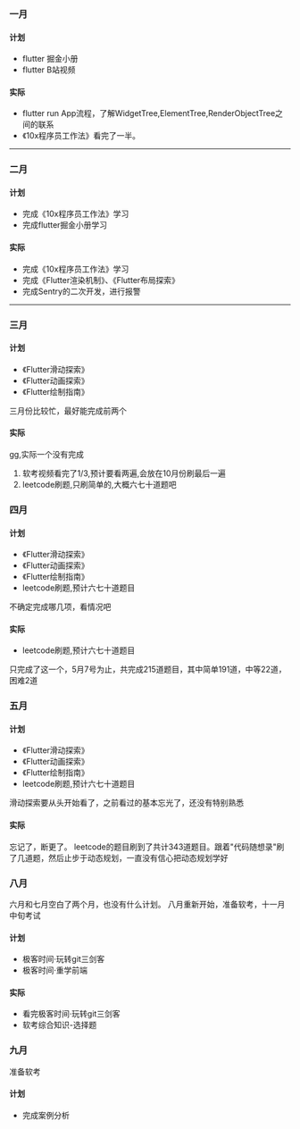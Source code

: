 ### 一月
#### 计划
* flutter 掘金小册
* flutter B站视频

#### 实际

* flutter run App流程，了解WidgetTree,ElementTree,RenderObjectTree之间的联系
* 《10x程序员工作法》看完了一半。

----

### 二月

#### 计划

* 完成《10x程序员工作法》学习
* 完成flutter掘金小册学习

#### 实际

* 完成《10x程序员工作法》学习
* 完成《Flutter渲染机制》、《Flutter布局探索》
* 完成Sentry的二次开发，进行报警

----

### 三月

#### 计划

* 《Flutter滑动探索》
* 《Flutter动画探索》
* 《Flutter绘制指南》

三月份比较忙，最好能完成前两个
#### 实际

gg,实际一个没有完成
1. 软考视频看完了1/3,预计要看两遍,会放在10月份刷最后一遍
2. leetcode刷题,只刷简单的,大概六七十道题吧

### 四月

#### 计划

* 《Flutter滑动探索》
* 《Flutter动画探索》
* 《Flutter绘制指南》
* leetcode刷题,预计六七十道题目

不确定完成哪几项，看情况吧

#### 实际

* leetcode刷题,预计六七十道题目

只完成了这一个，5月7号为止，共完成215道题目，其中简单191道，中等22道，困难2道


### 五月

#### 计划

* 《Flutter滑动探索》
* 《Flutter动画探索》
* 《Flutter绘制指南》
* leetcode刷题,预计六七十道题目

滑动探索要从头开始看了，之前看过的基本忘光了，还没有特别熟悉

#### 实际
忘记了，断更了。
leetcode的题目刷到了共计343道题目。跟着"代码随想录"刷了几道题，然后止步于动态规划，一直没有信心把动态规划学好

### 八月

六月和七月空白了两个月，也没有什么计划。
八月重新开始，准备软考，十一月中旬考试

#### 计划

* 极客时间·玩转git三剑客
* 极客时间·重学前端

#### 实际

* 看完极客时间·玩转git三剑客
* 软考综合知识-选择题

### 九月
准备软考
#### 计划

* 完成案例分析


